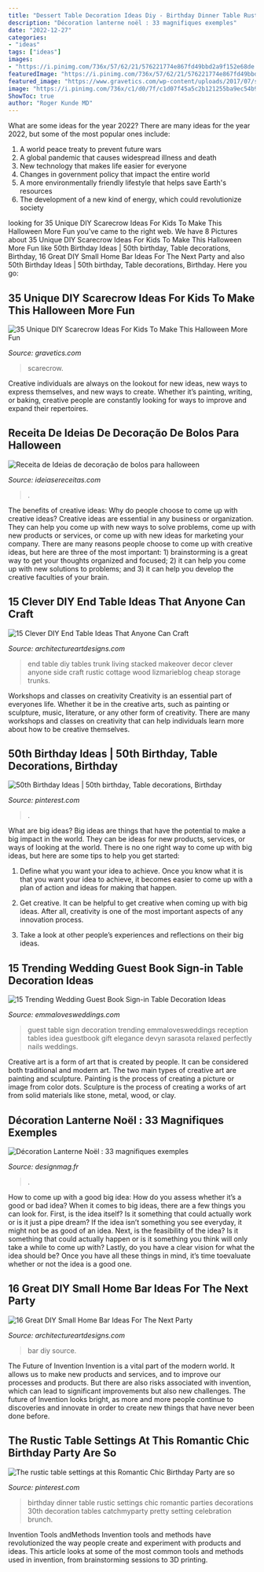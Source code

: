 ```yaml
---
title: "Dessert Table Decoration Ideas Diy - Birthday Dinner Table Rustic Settings Chic Romantic Parties Decorations 30th Decoration Tables Catchmyparty Pretty Setting Celebration Brunch"
description: "Décoration lanterne noël : 33 magnifiques exemples"
date: "2022-12-27"
categories:
- "ideas"
tags: ["ideas"]
images:
- "https://i.pinimg.com/736x/57/62/21/576221774e867fd49bbd2a9f152e68de.jpg"
featuredImage: "https://i.pinimg.com/736x/57/62/21/576221774e867fd49bbd2a9f152e68de.jpg"
featured_image: "https://www.gravetics.com/wp-content/uploads/2017/07/scarcrow.jpg"
image: "https://i.pinimg.com/736x/c1/d0/7f/c1d07f45a5c2b121255ba9ec54b9adf7.jpg"
ShowToc: true
author: "Roger Kunde MD"
---
```



What are some ideas for the year 2022?
There are many ideas for the year 2022, but some of the most popular ones include: 
1. A world peace treaty to prevent future wars 
2. A global pandemic that causes widespread illness and death 
3. New technology that makes life easier for everyone 
4. Changes in government policy that impact the entire world 
5. A more environmentally friendly lifestyle that helps save Earth's resources 
6. The development of a new kind of energy, which could revolutionize society 

	

		
looking for 35 Unique DIY Scarecrow Ideas For Kids To Make This Halloween More Fun you've came to the right web. We have 8 Pictures about 35 Unique DIY Scarecrow Ideas For Kids To Make This Halloween More Fun like 50th Birthday Ideas | 50th birthday, Table decorations, Birthday, 16 Great DIY Small Home Bar Ideas For The Next Party and also 50th Birthday Ideas | 50th birthday, Table decorations, Birthday. Here you go:
		
    
## 35 Unique DIY Scarecrow Ideas For Kids To Make This Halloween More Fun

<img loading=lazy src="https://www.gravetics.com/wp-content/uploads/2017/07/scarcrow.jpg" onerror="this.onerror=null;this.src='https://tse2.mm.bing.net/th?id=OIP.np91N291sUPMLwa5cbyLmQHaLH&amp;pid=15.1';" alt="35 Unique DIY Scarecrow Ideas For Kids To Make This Halloween More Fun">

_Source: gravetics.com_

>scarecrow. 

	

Creative individuals are always on the lookout for new ideas, new ways to express themselves, and new ways to create. Whether it’s painting, writing, or baking, creative people are constantly looking for ways to improve and expand their repertoires.

    
## Receita De Ideias De Decoração De Bolos Para Halloween

<img loading=lazy src="https://www.ideiasereceitas.com/wp-content/uploads/2013/10/30dc006212713e831ee822d7e8438e60.jpg" onerror="this.onerror=null;this.src='https://tse4.mm.bing.net/th?id=OIP.4XZDXDMU_5GdYs9hsg_lZAHaLH&amp;pid=15.1';" alt="Receita de Ideias de decoração de bolos para halloween">

_Source: ideiasereceitas.com_

>. 

	

The benefits of creative ideas: Why do people choose to come up with creative ideas?
Creative ideas are essential in any business or organization. They can help you come up with new ways to solve problems, come up with new products or services, or come up with new ideas for marketing your company. There are many reasons people choose to come up with creative ideas, but here are three of the most important: 1) brainstorming is a great way to get your thoughts organized and focused; 2) it can help you come up with new solutions to problems; and 3) it can help you develop the creative faculties of your brain.

    
## 15 Clever DIY End Table Ideas That Anyone Can Craft

<img loading=lazy src="https://www.architectureartdesigns.com/wp-content/uploads/2017/07/15-Clever-DIY-End-Table-Ideas-That-Anyone-Can-Craft-3.jpg" onerror="this.onerror=null;this.src='https://tse1.mm.bing.net/th?id=OIP.OFhYDoW5Bd4TJx5uM_8iVAHaLF&amp;pid=15.1';" alt="15 Clever DIY End Table Ideas That Anyone Can Craft">

_Source: architectureartdesigns.com_

>end table diy tables trunk living stacked makeover decor clever anyone side craft rustic cottage wood lizmarieblog cheap storage trunks. 

	

Workshops and classes on creativity
Creativity is an essential part of everyones life. Whether it be in the creative arts, such as painting or sculpture, music, literature, or any other form of creativity. There are many workshops and classes on creativity that can help individuals learn more about how to be creative themselves.

    
## 50th Birthday Ideas | 50th Birthday, Table Decorations, Birthday

<img loading=lazy src="https://i.pinimg.com/736x/57/62/21/576221774e867fd49bbd2a9f152e68de.jpg" onerror="this.onerror=null;this.src='https://tse3.mm.bing.net/th?id=OIP.0K9vtAi-U_4GZ8sotCAmGAHaJ3&amp;pid=15.1';" alt="50th Birthday Ideas | 50th birthday, Table decorations, Birthday">

_Source: pinterest.com_

>. 

	

What are big ideas?
Big ideas are things that have the potential to make a big impact in the world. They can be ideas for new products, services, or ways of looking at the world. There is no one right way to come up with big ideas, but here are some tips to help you get started:
1. Define what you want your idea to achieve. Once you know what it is that you want your idea to achieve, it becomes easier to come up with a plan of action and ideas for making that happen.

2. Get creative. It can be helpful to get creative when coming up with big ideas. After all, creativity is one of the most important aspects of any innovation process.

3. Take a look at other people’s experiences and reflections on their big ideas.

    
## 15 Trending Wedding Guest Book Sign-in Table Decoration Ideas

<img loading=lazy src="http://emmalovesweddings.com/wp-content/uploads/2018/02/wedding-guest-book-table-ideas.jpg" onerror="this.onerror=null;this.src='https://tse3.mm.bing.net/th?id=OIP.ZO_LE-6hElaSuxNqTTBIyAHaLH&amp;pid=15.1';" alt="15 Trending Wedding Guest Book Sign-in Table Decoration Ideas">

_Source: emmalovesweddings.com_

>guest table sign decoration trending emmalovesweddings reception tables idea guestbook gift elegance devyn sarasota relaxed perfectly nails weddings. 

	

Creative art is a form of art that is created by people. It can be considered both traditional and modern art. The two main types of creative art are painting and sculpture. Painting is the process of creating a picture or image from color dots. Sculpture is the process of creating a works of art from solid materials like stone, metal, wood, or clay.

    
## Décoration Lanterne Noël : 33 Magnifiques Exemples

<img loading=lazy src="https://designmag.fr/wp-content/uploads/2014/11/deco-lanterne-noel.jpg" onerror="this.onerror=null;this.src='https://tse4.mm.bing.net/th?id=OIP.4HcN310fnXfZr2_d-OQMYgHaJ3&amp;pid=15.1';" alt="Décoration Lanterne Noël : 33 magnifiques exemples">

_Source: designmag.fr_

>. 

	

How to come up with a good big idea: How do you assess whether it’s a good or bad idea?
When it comes to big ideas, there are a few things you can look for. First, is the idea itself? Is it something that could actually work or is it just a pipe dream? If the idea isn’t something you see everyday, it might not be as good of an idea. Next, is the feasibility of the idea? Is it something that could actually happen or is it something you think will only take a while to come up with? Lastly, do you have a clear vision for what the idea should be? Once you have all these things in mind, it’s time toevaluate whether or not the idea is a good one.

    
## 16 Great DIY Small Home Bar Ideas For The Next Party

<img loading=lazy src="https://www.architectureartdesigns.com/wp-content/uploads/2015/05/446.jpg" onerror="this.onerror=null;this.src='https://tse4.mm.bing.net/th?id=OIP.M0w-zA2T5arNSAOYUalkOwHaLJ&amp;pid=15.1';" alt="16 Great DIY Small Home Bar Ideas For The Next Party">

_Source: architectureartdesigns.com_

>bar diy source. 

	

The Future of Invention
Invention is a vital part of the modern world. It allows us to make new products and services, and to improve our processes and products. But there are also risks associated with invention, which can lead to significant improvements but also new challenges. The future of Invention looks bright, as more and more people continue to discoveries and innovate in order to create new things that have never been done before.

    
## The Rustic Table Settings At This Romantic Chic Birthday Party Are So

<img loading=lazy src="https://i.pinimg.com/736x/c1/d0/7f/c1d07f45a5c2b121255ba9ec54b9adf7.jpg" onerror="this.onerror=null;this.src='https://tse4.mm.bing.net/th?id=OIP.-sEwtH9KZBvcUHp_trigRgHaLG&amp;pid=15.1';" alt="The rustic table settings at this Romantic Chic Birthday Party are so">

_Source: pinterest.com_

>birthday dinner table rustic settings chic romantic parties decorations 30th decoration tables catchmyparty pretty setting celebration brunch. 

	

Invention Tools andMethods
Invention tools and methods have revolutionized the way people create and experiment with products and ideas. This article looks at some of the most common tools and methods used in invention, from brainstorming sessions to 3D printing.

